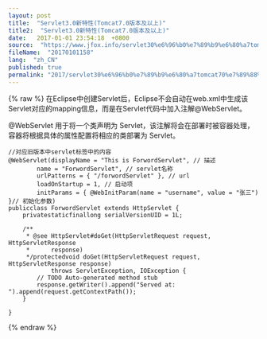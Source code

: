 ```yaml
---
layout: post
title:  "Servlet3.0新特性(Tomcat7.0版本及以上)"
title2:  "Servlet3.0新特性(Tomcat7.0版本及以上)"
date:   2017-01-01 23:54:18  +0800
source:  "https://www.jfox.info/servlet30%e6%96%b0%e7%89%b9%e6%80%a7tomcat70%e7%89%88%e6%9c%ac%e5%8f%8a%e4%bb%a5%e4%b8%8a.html"
fileName:  "20170101158"
lang:  "zh_CN"
published: true
permalink: "2017/servlet30%e6%96%b0%e7%89%b9%e6%80%a7tomcat70%e7%89%88%e6%9c%ac%e5%8f%8a%e4%bb%a5%e4%b8%8a.html"
---
```

{% raw %}
在Eclipse中创建Servlet后，Eclipse不会自动在web.xml中生成该Servlet对应的mapping信息，而是在Servlet代码中加入注解@WebServlet。

@WebServlet 用于将一个类声明为 Servlet，该注解将会在部署时被容器处理，容器将根据具体的属性配置将相应的类部署为 Servlet。

    //对应旧版本中servlet标签中的内容
    @WebServlet(displayName = "This is ForwordServlet", // 描述
            name = "ForwordServlet", // servlet名称
            urlPatterns = { "/forwordServlet" }, // url
            loadOnStartup = 1, // 启动项
            initParams = { @WebInitParam(name = "username", value = "张三") }// 初始化参数)
    publicclass ForwordServlet extends HttpServlet {
        privatestaticfinallong serialVersionUID = 1L;
    
        /**
         * @see HttpServlet#doGet(HttpServletRequest request, HttpServletResponse
         *      response)
         */protectedvoid doGet(HttpServletRequest request, HttpServletResponse response)
                throws ServletException, IOException {
            // TODO Auto-generated method stub
            response.getWriter().append("Served at: ").append(request.getContextPath());
        }
    
    }
{% endraw %}
